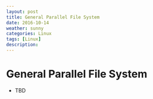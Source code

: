 ```yaml
---
layout: post
title: General Parallel File System
date: 2016-10-14
weather: sunny
categories: Linux
tags: [Linux]
description: 
---
```


# General Parallel File System

- TBD